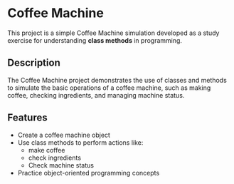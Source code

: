 # Coffee Machine

This project is a simple Coffee Machine simulation developed as a study exercise for understanding **class methods** in programming.

## Description

The Coffee Machine project demonstrates the use of classes and methods to simulate the basic operations of a coffee machine, such as making coffee, checking ingredients, and managing machine status.

## Features

- Create a coffee machine object
- Use class methods to perform actions like:
  - make coffee
  - check ingredients
  - Check machine status
- Practice object-oriented programming concepts

